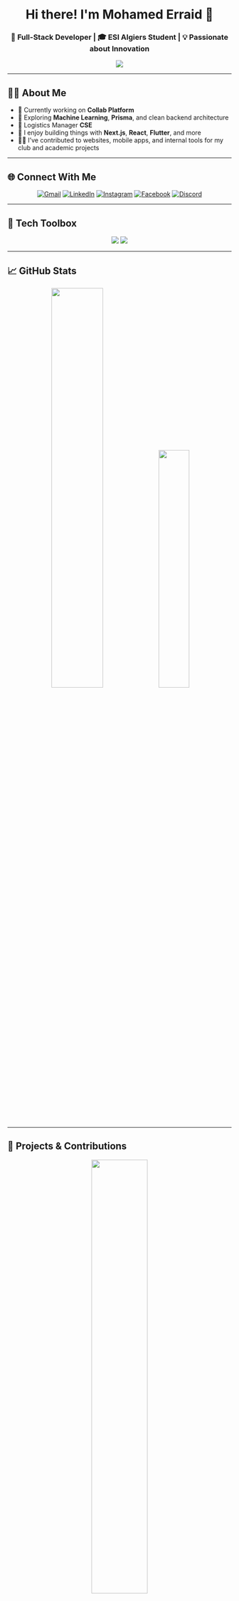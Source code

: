 <h1 align="center">Hi there! I'm Mohamed Erraid 👋</h1>
<h3 align="center">🚀 Full-Stack Developer | 🎓 ESI Algiers Student | 💡 Passionate about Innovation</h3>

<p align="center">
  <img src="https://readme-typing-svg.demolab.com?lines=Building+Collab+Platform;Exploring+Machine+Learning;Lover+of+Clean+Code+%26+Open+Source&center=true&width=500&height=45&pause=1000">
</p>

---

## 🙋‍♂️ About Me

- 🔭 Currently working on **Collab Platform**  
- 🌱 Exploring **Machine Learning**, **Prisma**, and clean backend architecture  
- 🧠 Logistics Manager **CSE**  
- 💬 I enjoy building things with **Next.js**, **React**, **Flutter**, and more  
- 🧑‍💻 I’ve contributed to websites, mobile apps, and internal tools for my club and academic projects

---

## 🌐 Connect With Me

<p align="center">
  <a href="mailto:nm_djemai@esi.dz"><img src="https://img.icons8.com/color/48/000000/gmail--v1.png" alt="Gmail"/></a>
  <a href="https://www.linkedin.com/in/djemai-mohamed-erraid-3835862b8/"><img src="https://img.icons8.com/color/48/000000/linkedin.png" alt="LinkedIn"/></a>
  <a href="https://instagram.com/med_erraid"><img src="https://img.icons8.com/color/48/000000/instagram-new--v1.png" alt="Instagram"/></a>
  <a href="https://www.facebook.com/erraid.djemai.9/"><img src="https://img.icons8.com/color/48/000000/facebook-new.png" alt="Facebook"/></a>
  <a href="https://discord.gg/nwZmAXTC"><img src="https://img.icons8.com/color/48/000000/discord-logo.png" alt="Discord"/></a>
</p>

---

## 🧰 Tech Toolbox

<p align="center">
  <img src="https://skillicons.dev/icons?i=html,css,js,nodejs,react,nextjs,tailwind,express,mongodb,postgres,sequelize,postman,dart,flutter,androidstudio" />
  <img src="https://skillicons.dev/icons?i=c,java,docker,npm,git,powershell,figma" />
</p>

---

## 📈 GitHub Stats

<p align="center">
  <img src="https://github-readme-stats.vercel.app/api?username=Erraid7&show_icons=true&theme=dark&hide_border=true" width="48%" />
  <img src="https://github-readme-stats.vercel.app/api/top-langs/?username=Erraid7&layout=compact&theme=dark&hide_border=true" width="37%" />
</p>

---

## 🚀 Projects & Contributions

<p align="center">
  <img src="https://github-contributor-stats.vercel.app/api?username=Erraid7&limit=5&theme=dark&combine_all_yearly_contributions=true" width="50%"/>
</p>

---

## ✍️ Dev Quote

<p align="center">
  <img src="https://quotes-github-readme.vercel.app/api?type=horizontal&theme=dark" />
</p>

---

<p align="center"><i>Built with ❤️ by <b>Erraid</b> | Fueled by coffee & community ☕</i></p>
